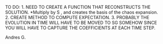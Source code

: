 TO DO:
	1. NEED TO CREATE A FUNCTION THAT RECONSTRUCTS THE SOLUTION.
		*Multiply by S , and creates the basis of the chaos expansion.
	2. CREATE METHOD TO COMPUTE EXPECTATION.
	3. PROBABLY THE EVOLUTION IN TIME WILL HAVE TO BE MOVED TO SG SOMEHOW
	   SINCE YOU WILL HAVE TO CAPTURE THE COEFFICIENTS AT EACH TIME STEP.
	
Andres G.


